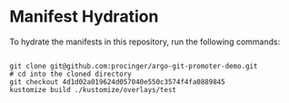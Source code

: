 
# Manifest Hydration

To hydrate the manifests in this repository, run the following commands:

```shell

git clone git@github.com:procinger/argo-git-promoter-demo.git
# cd into the cloned directory
git checkout 4d1d02a019624d057040e550c3574f4fa0889845
kustomize build ./kustomize/overlays/test
```